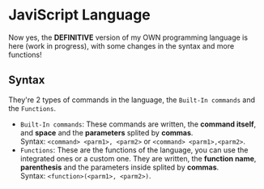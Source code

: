 # JaviScript Language

Now yes, the **DEFINITIVE** version of my OWN programming language is here (work in progress), with some changes in the syntax and more functions!

## Syntax
They're 2 types of commands in the language, the `Built-In commands` and the `Functions`.
- `Built-In commands`: These commands are written, the **command itself**, and **space** and the **parameters** splited by **commas**.\
  Syntax: `<command> <parm1>, <parm2>` or `<command> <parm1>,<parm2>`.
- `Functions`: These are the functions of the language, you can use the integrated ones or a custom one. They are written, the **function name**, **parenthesis** and the parameters inside splited by **commas**.\
  Syntax: `<function>(<parm1>, <parm2>)`.
